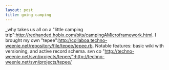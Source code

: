 ```yaml
--- 
layout: post
title: going camping
---
```

_why takes us all on a "little camping trip":http://redhanded.hobix.com/bits/campingAMicroframework.html.  I brought my own "tepee":http://collaboa.techno-weenie.net/repository/file/tepee/tepee.rb.  Notable features: basic wiki with versioning, and active record schema.  svn co "http://techno-weenie.net/svn/projects/tepee/":http://techno-weenie.net/svn/projects/tepee/

